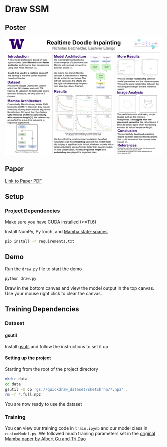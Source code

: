 # Draw SSM

## Poster
![Poster](./figs/CSE_493G1_Poster.png)

## Paper
[Link to Paper PDF](./figs/Deep_Learning_Paper.pdf)

## Setup

### Project Dependencies
Make sure you have CUDA installed (>=11.6)

Install NumPy, PyTorch, and [Mamba state-spaces](https://github.com/state-spaces/mamba)
```bash
pip install -r requirements.txt
```

## Demo
Run the `draw.py` file to start the demo
```bash
python draw.py
```

Draw in the bottom canvas and view the model output in the top canvas. Use your mouse right click to clear the canvas.

## Training Dependencies

### Dataset

#### gsutil
Install [gsutil](https://cloud.google.com/storage/docs/gsutil_install) and follow the instructions to set it up

#### Setting up the project
Starting from the root of the project directory

```bash
mkdir data
cd data
gsutil -m cp 'gs://quickdraw_dataset/sketchrnn/*.npz' .
rm -r *.full.npz
```

You are now ready to use the dataset

### Training
You can view our training code in `train.ipynb` and our model class in `customModel.py`. We followed much training parameters set in the [original Mamba paper by Albert Gu and Tri Dao](https://arxiv.org/abs/2312.00752)


